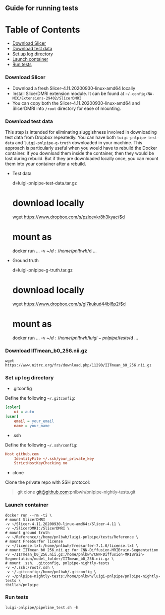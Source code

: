 ## Guide for running tests

Table of Contents
=================

 * [Download Slicer](#download-slicer)
 * [Download test data](#download-test-data)
 * [Set up log directory](#set-up-log-directory)
 * [Launch container](#launch-container)
 * [Run tests](#run-tests)



### Download Slicer

* Download a fresh Slicer-4.11.20200930-linux-amd64 locally
* Install SlicerDMRI extension module. It can be found at `~/.config/NA-MIC/Extensions-29402/SlicerDMRI`
* You can copy both the Slicer-4.11.20200930-linux-amd64 and SlicerDMRI into `/root` directory 
for ease of mounting.


### Download test data

This step is intended for eliminating sluggishness involved in downloading test data from Dropbox repeatedly. 
You can have both `luigi-pnlpipe-test-data` and `luigi-pnlpipe-g-truth` downloaded in your machine. 
This approach is particularly useful when you would have to rebuild the Docker container. If you download them 
inside the container, then they would be lost during rebuild. But if they are downloaded locally once, 
you can mount them into your container after a rebuild.

* Test data

    d=luigi-pnlpipe-test-data.tar.gz
    # download locally
    wget https://www.dropbox.com/s/pzloevkr8h3kyac/$d
    # mount as
    docker run ... -v ~/$d:/home/pnlbwh/$d ...

* Ground truth

    d=luigi-pnlpipe-g-truth.tar.gz
    # download locally
    wget https://www.dropbox.com/s/gi7kukud44bl6p2/$d
    # mount as
    docker run ... -v ~/$d:/home/pnlbwh/luigi-pnlpipe/tests/$d ...


### Download IITmean_b0_256.nii.gz

    wget https://www.nitrc.org/frs/download.php/11290/IITmean_b0_256.nii.gz


### Set up log directory

* .gitconfig

Define the following `~/.gitconfig`:

```cfg
[color]
    ui = auto
[user]
    email = your_email
    name = your_name
```

* .ssh

Define the following `~/.ssh/config`:

```cfg
Host github.com
    IdentityFile ~/.ssh/your_private_key
    StrictHostKeyChecking no
```


* clone

Clone the private repo with SSH protocol:

> git clone git@github.com:pnlbwh/pnlpipe-nightly-tests.git

### Launch container


    docker run --rm -ti \
    # mount SlicerDMRI
    -v ~/Slicer-4.11.20200930-linux-amd64:/Slicer-4.11 \
    -v ~/SlicerDMRI:/SlicerDMRI \
    # mount ground truth
    -v ~/Reference/:/home/pnlbwh/luigi-pnlpipe/tests/Reference \
    # mount FreeSurfer license
    -v ~/license.txt:/home/pnlbwh/freesurfer-7.1.0/license.txt \
    # mount IITmean_b0_256.nii.gz for CNN-Diffusion-MRIBrain-Segmentation
    -v ~/IITmean_b0_256.nii.gz:/home/pnlbwh/CNN-Diffusion-MRIBrain-Segmentation/model_folder/IITmean_b0_256.nii.gz \
    # mount .ssh, .gitconfig, pnlpipe-nightly-tests
    -v ~/.ssh:/root/.ssh \
    -v ~/.gitconfig:/home/pnlbwh/.gitconfig \
    -v ~/pnlpipe-nightly-tests:/home/pnlbwh/luigi-pnlpipe/pnlpipe-nightly-tests \
    tbillah/pnlpipe


### Run tests

    luigi-pnlpipe/pipeline_test.sh -h
